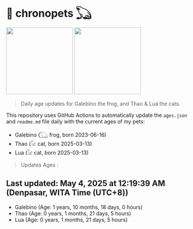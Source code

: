 # 🐾 chronopets 𓆏
<img src="https://github.com/user-attachments/assets/802b3632-7c4b-4232-a3a0-8b1d8fa6f04d" widht=180 height=180 >
<img src="https://github.com/user-attachments/assets/16687005-7ebb-4607-be57-0c8e528fed06" widht=180 height=180 >

> Daily age updates for Galebino the frog, and Thao & Lua the cats.

This repository uses GitHub Actions to automatically update the `ages.json` and `readme.md` file daily with the current ages of my pets: <br>
- Galebino (𓆏 frog, born 2023-06-16)
- Thao (𓃠 cat, born 2025-03-13)
- Lua (𓃠 cat, born 2025-03-13)

> Updates Ages :

## Last updated: May 4, 2025 at 12:19:39 AM (Denpasar, WITA Time (UTC+8))

- Galebino (Age: 1 years, 10 months, 18 days, 0 hours)
- Thao (Age: 0 years, 1 months, 21 days, 5 hours)
- Lua (Age: 0 years, 1 months, 21 days, 5 hours)

